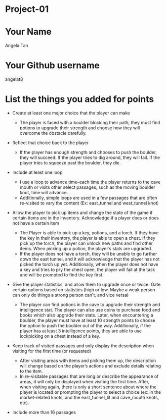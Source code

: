 # Project-01

# Your Name
Angela Tan
# Your Github username
angelat8
# List the things you added for points

- Create at least one major choice that the player can make
  - The player is faced with a boulder blocking their path, they must find potions to upgrade their strength and choose how they will overcome the obstacle carefully.  
- Reflect that choice back to the player
  - If the player has enough strength and chooses to push the boulder, they will succeed. If the player tries to dig around, they will fail. If the player tries to squeeze past the boulder, they die.
- Include at least one loop
  - I use a loop to advance time–each time the player returns to the cave mouth or visits other select passages, such as the moving boulder knot, time will advance.
  - Additionally, simple loops are used in a few passages that are often re-visited to vary the content (Ex: east_tunnel and west_tunnel knot)
  
- Allow the player to pick up items and change the state of the game if certain items are in the inventory. Acknowledge if a player does or does not have a certain item
  - The Player is able to pick up a key, potions, and a torch. If they have the key in their inventory, the player is able to open a chest. If they pick up the torch, the player can unlock new paths and find other items. When picking up a potion, the player’s stats are upgraded.
  - If the player does not have a torch, they will be unable to go further down the east tunnel, and it will acknowledge that the player has not picked the torch up yet. Additionally, when the player does not have a key and tries to pry the chest open, the player will fail at the task and will be prompted to find the key first.
- Give the player statistics, and allow them to upgrade once or twice. Gate certain options based on statistics (high or low. Maybe a weak person can only do things a strong person can't, and vice versa)
  - The player can find potions in the cave to upgrade their strength and intelligence stat. The player can also use coins to purchase food and books which also upgrade their stats. Later, when encountering a boulder, the player must have at least 10 strength points to choose the option to push the boulder out of the way. Additionally, if the player has at least 3 intelligence points, they are able to use lockpicking on a chest instead of a key.
- Keep track of visited passages and only display the description when visiting for the first time (or requested)
  - After visiting areas with items and picking them up, the description will change based on the player’s actions and exclude details relating to the item. 
  - In re-visitable passages that are long or describe the appearance of areas, it will only be displayed when visiting the first time. After, when visiting again, there is only a short sentence about where the player is located or prompting the player to select a choice (ex: in the market-related knots, and the east_tunnel_lit and cave_mouth knots, etc).
- Include more than 16 passages
